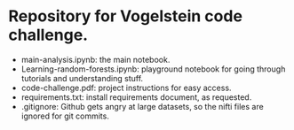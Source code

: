 # Repository for Vogelstein code challenge.
- main-analysis.ipynb: the main notebook.
- Learning-random-forests.ipynb: playground notebook for going through tutorials and understanding stuff.
- code-challenge.pdf: project instructions for easy access.
- requirements.txt: install requirements document, as requested.
- .gitignore: Github gets angry at large datasets, so the nifti files are ignored for git commits.
